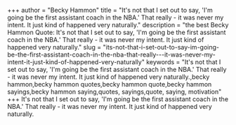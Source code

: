 +++
author = "Becky Hammon"
title = "It's not that I set out to say, 'I'm going be the first assistant coach in the NBA.' That really - it was never my intent. It just kind of happened very naturally."
description = "the best Becky Hammon Quote: It's not that I set out to say, 'I'm going be the first assistant coach in the NBA.' That really - it was never my intent. It just kind of happened very naturally."
slug = "its-not-that-i-set-out-to-say-im-going-be-the-first-assistant-coach-in-the-nba-that-really---it-was-never-my-intent-it-just-kind-of-happened-very-naturally"
keywords = "It's not that I set out to say, 'I'm going be the first assistant coach in the NBA.' That really - it was never my intent. It just kind of happened very naturally.,becky hammon,becky hammon quotes,becky hammon quote,becky hammon sayings,becky hammon saying,quotes, sayings,quote, saying, motivation"
+++
It's not that I set out to say, 'I'm going be the first assistant coach in the NBA.' That really - it was never my intent. It just kind of happened very naturally.
